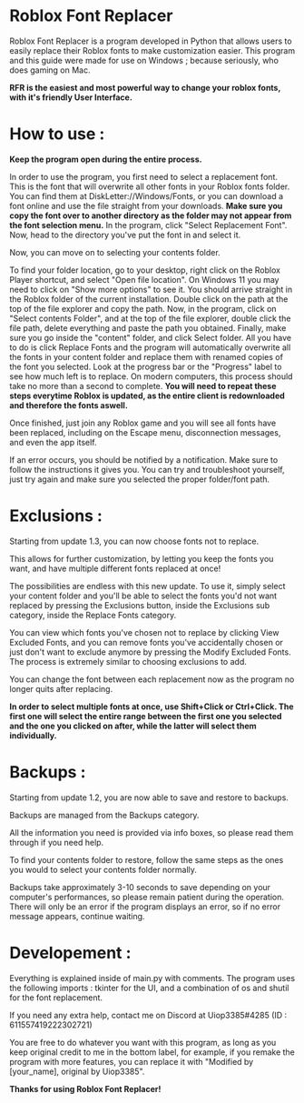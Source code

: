 # Roblox Font Replacer
Roblox Font Replacer is a program developed in Python that allows users to easily replace their Roblox fonts to make customization easier.
This program and this guide were made for use on Windows ; because seriously, who does gaming on Mac.

**RFR is the easiest and most powerful way to change your roblox fonts, with it's friendly User Interface.**

# How to use :
**Keep the program open during the entire process.**

In order to use the program, you first need to select a replacement font. This is the font that will overwrite all other fonts in your Roblox fonts folder.
You can find them at DiskLetter://Windows/Fonts, or you can download a font online and use the file straight from your downloads.
**Make sure you copy the font over to another directory as the folder may not appear from the font selection menu.**
In the program, click "Select Replacement Font". Now, head to the directory you've put the font in and select it.

Now, you can move on to selecting your contents folder.

To find your folder location, go to your desktop, right click on the Roblox Player shortcut, and select "Open file location". On Windows 11 you may need to click on "Show more options" to see it.
You should arrive straight in the Roblox folder of the current installation. Double click on the path at the top of the file explorer and copy the path.
Now, in the program, click on "Select contents Folder", and at the top of the file explorer, double click the file path, delete everything and paste the path you obtained.
Finally, make sure you go inside the "content" folder, and click Select folder.
All you have to do is click Replace Fonts and the program will automatically overwrite all the fonts in your content folder and replace them with renamed copies of the font you selected.
Look at the progress bar or the "Progress" label to see how much left is to replace.
On modern computers, this process should take no more than a second to complete.
**You will need to repeat these steps everytime Roblox is updated, as the entire client is redownloaded and therefore the fonts aswell.**

Once finished, just join any Roblox game and you will see all fonts have been replaced, including on the Escape menu, disconnection messages, and even the app itself.

If an error occurs, you should be notified by a notification. Make sure to follow the instructions it gives you.
You can try and troubleshoot yourself, just try again and make sure you selected the proper folder/font path.

# Exclusions :
Starting from update 1.3, you can now choose fonts not to replace.

This allows for further customization, by letting you keep the fonts you want, and have multiple different fonts replaced at once!

The possibilities are endless with this new update. To use it, simply select your content folder and you'll be able to select the fonts you'd not want replaced by pressing the Exclusions button, inside the Exclusions sub category, inside the Replace Fonts category.

You can view which fonts you've chosen not to replace by clicking View Excluded Fonts, and you can remove fonts you've accidentally chosen or just don't want to exclude anymore by pressing the Modify Excluded Fonts. The process is extremely similar to choosing exclusions to add.

You can change the font between each replacement now as the program no longer quits after replacing.

**In order to select multiple fonts at once, use Shift+Click or Ctrl+Click. The first one will select the entire range between the first one you selected and the one you clicked on after, while the latter will select them individually.**

# Backups :
Starting from update 1.2, you are now able to save and restore to backups.

Backups are managed from the Backups category.

All the information you need is provided via info boxes, so please read them through if you need help.

To find your contents folder to restore, follow the same steps as the ones you would to select your contents folder normally.

Backups take approximately 3-10 seconds to save depending on your computer's performances, so please remain patient during the operation. There will only be an error if the program displays an error, so if no error message appears, continue waiting.

# Developement :

Everything is explained inside of main.py with comments. The program uses the following imports : tkinter for the UI, and a combination of os and shutil for the font replacement.

If you need any extra help, contact me on Discord at Uiop3385#4285 (ID : 611557419222302721)

You are free to do whatever you want with this program, as long as you keep original credit to me in the bottom label, for example, if you remake the program with more features, you can replace it with "Modified by [your_name], original by Uiop3385".


**Thanks for using Roblox Font Replacer!**
